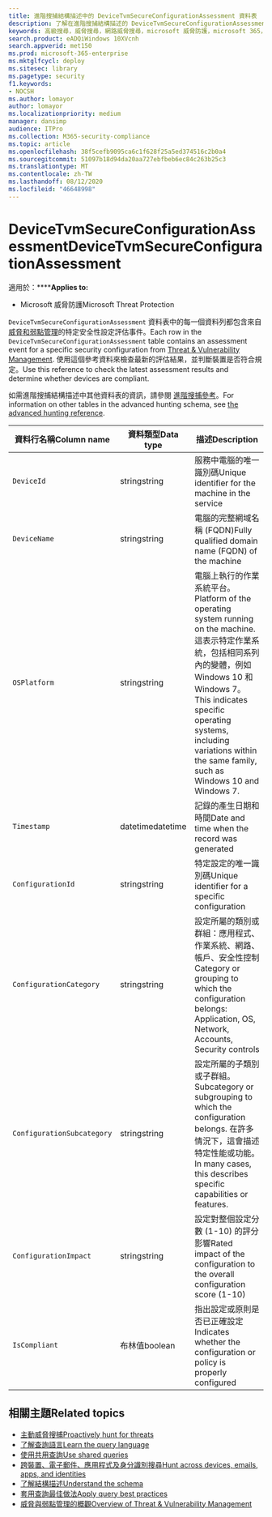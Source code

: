 ```yaml
---
title: 進階搜捕結構描述中的 DeviceTvmSecureConfigurationAssessment 資料表
description: 了解在進階搜捕結構描述的 DeviceTvmSecureConfigurationAssessment 資料表中的威脅與弱點管理安全性評估事件。 這些事件會提供電腦資訊以及安全性設定的詳細資料、影響及合規性資訊。
keywords: 高級搜尋，威脅搜尋，網路威脅搜尋，microsoft 威脅防護，microsoft 365，mtp，m365，搜尋，查詢，遙測，架構參考，kusto，資料表，欄，資料類型，描述，威脅 & 漏洞管理，TVM，裝置管理，安全性設定，DeviceTvmSecureConfigurationAssessment
search.product: eADQiWindows 10XVcnh
search.appverid: met150
ms.prod: microsoft-365-enterprise
ms.mktglfcycl: deploy
ms.sitesec: library
ms.pagetype: security
f1.keywords:
- NOCSH
ms.author: lomayor
author: lomayor
ms.localizationpriority: medium
manager: dansimp
audience: ITPro
ms.collection: M365-security-compliance
ms.topic: article
ms.openlocfilehash: 38f5cefb9095ca6c1f628f25a5ed374516c2b0a4
ms.sourcegitcommit: 51097b18d94da20aa727ebfbeb6ec84c263b25c3
ms.translationtype: MT
ms.contentlocale: zh-TW
ms.lasthandoff: 08/12/2020
ms.locfileid: "46648998"
---
```

# <a name="devicetvmsecureconfigurationassessment"></a><span data-ttu-id="bd6f2-105">DeviceTvmSecureConfigurationAssessment</span><span class="sxs-lookup"><span data-stu-id="bd6f2-105">DeviceTvmSecureConfigurationAssessment</span></span>

<span data-ttu-id="bd6f2-106">適用於：\*\*\*\*</span><span class="sxs-lookup"><span data-stu-id="bd6f2-106">**Applies to:**</span></span>
- <span data-ttu-id="bd6f2-107">Microsoft 威脅防護</span><span class="sxs-lookup"><span data-stu-id="bd6f2-107">Microsoft Threat Protection</span></span>



<span data-ttu-id="bd6f2-108">`DeviceTvmSecureConfigurationAssessment` 資料表中的每一個資料列都包含來自[威脅和弱點管理](https://docs.microsoft.com/windows/security/threat-protection/microsoft-defender-atp/next-gen-threat-and-vuln-mgt)的特定安全性設定評估事件。</span><span class="sxs-lookup"><span data-stu-id="bd6f2-108">Each row in the `DeviceTvmSecureConfigurationAssessment` table contains an assessment event for a specific security configuration from [Threat & Vulnerability Management](https://docs.microsoft.com/windows/security/threat-protection/microsoft-defender-atp/next-gen-threat-and-vuln-mgt).</span></span> <span data-ttu-id="bd6f2-109">使用這個參考資料來檢查最新的評估結果，並判斷裝置是否符合規定。</span><span class="sxs-lookup"><span data-stu-id="bd6f2-109">Use this reference to check the latest assessment results and determine whether devices are compliant.</span></span>

<span data-ttu-id="bd6f2-110">如需進階搜捕結構描述中其他資料表的資訊，請參閱 [進階搜捕參考](advanced-hunting-schema-tables.md)。</span><span class="sxs-lookup"><span data-stu-id="bd6f2-110">For information on other tables in the advanced hunting schema, see [the advanced hunting reference](advanced-hunting-schema-tables.md).</span></span>

| <span data-ttu-id="bd6f2-111">資料行名稱</span><span class="sxs-lookup"><span data-stu-id="bd6f2-111">Column name</span></span> | <span data-ttu-id="bd6f2-112">資料類型</span><span class="sxs-lookup"><span data-stu-id="bd6f2-112">Data type</span></span> | <span data-ttu-id="bd6f2-113">描述</span><span class="sxs-lookup"><span data-stu-id="bd6f2-113">Description</span></span> |
|-------------|-----------|-------------|
| `DeviceId` | <span data-ttu-id="bd6f2-114">string</span><span class="sxs-lookup"><span data-stu-id="bd6f2-114">string</span></span> | <span data-ttu-id="bd6f2-115">服務中電腦的唯一識別碼</span><span class="sxs-lookup"><span data-stu-id="bd6f2-115">Unique identifier for the machine in the service</span></span> |
| `DeviceName` | <span data-ttu-id="bd6f2-116">string</span><span class="sxs-lookup"><span data-stu-id="bd6f2-116">string</span></span> | <span data-ttu-id="bd6f2-117">電腦的完整網域名稱 (FQDN)</span><span class="sxs-lookup"><span data-stu-id="bd6f2-117">Fully qualified domain name (FQDN) of the machine</span></span> |
| `OSPlatform` | <span data-ttu-id="bd6f2-118">string</span><span class="sxs-lookup"><span data-stu-id="bd6f2-118">string</span></span> | <span data-ttu-id="bd6f2-119">電腦上執行的作業系統平台。</span><span class="sxs-lookup"><span data-stu-id="bd6f2-119">Platform of the operating system running on the machine.</span></span> <span data-ttu-id="bd6f2-120">這表示特定作業系統，包括相同系列內的變體，例如 Windows 10 和 Windows 7。</span><span class="sxs-lookup"><span data-stu-id="bd6f2-120">This indicates specific operating systems, including variations within the same family, such as Windows 10 and Windows 7.</span></span>|
| `Timestamp` | <span data-ttu-id="bd6f2-121">datetime</span><span class="sxs-lookup"><span data-stu-id="bd6f2-121">datetime</span></span> | <span data-ttu-id="bd6f2-122">記錄的產生日期和時間</span><span class="sxs-lookup"><span data-stu-id="bd6f2-122">Date and time when the record was generated</span></span> |
| `ConfigurationId` | <span data-ttu-id="bd6f2-123">string</span><span class="sxs-lookup"><span data-stu-id="bd6f2-123">string</span></span> | <span data-ttu-id="bd6f2-124">特定設定的唯一識別碼</span><span class="sxs-lookup"><span data-stu-id="bd6f2-124">Unique identifier for a specific configuration</span></span> |
| `ConfigurationCategory` | <span data-ttu-id="bd6f2-125">string</span><span class="sxs-lookup"><span data-stu-id="bd6f2-125">string</span></span> | <span data-ttu-id="bd6f2-126">設定所屬的類別或群組：應用程式、作業系統、網路、帳戶、安全性控制</span><span class="sxs-lookup"><span data-stu-id="bd6f2-126">Category or grouping to which the configuration belongs: Application, OS, Network, Accounts, Security controls</span></span> |
| `ConfigurationSubcategory` | <span data-ttu-id="bd6f2-127">string</span><span class="sxs-lookup"><span data-stu-id="bd6f2-127">string</span></span> | <span data-ttu-id="bd6f2-128">設定所屬的子類別或子群組。</span><span class="sxs-lookup"><span data-stu-id="bd6f2-128">Subcategory or subgrouping to which the configuration belongs.</span></span> <span data-ttu-id="bd6f2-129">在許多情況下，這會描述特定性能或功能。</span><span class="sxs-lookup"><span data-stu-id="bd6f2-129">In many cases, this describes specific capabilities or features.</span></span> |
| `ConfigurationImpact` | <span data-ttu-id="bd6f2-130">string</span><span class="sxs-lookup"><span data-stu-id="bd6f2-130">string</span></span> | <span data-ttu-id="bd6f2-131">設定對整個設定分數 (1-10) 的評分影響</span><span class="sxs-lookup"><span data-stu-id="bd6f2-131">Rated impact of the configuration to the overall configuration score (1-10)</span></span> |
| `IsCompliant` | <span data-ttu-id="bd6f2-132">布林值</span><span class="sxs-lookup"><span data-stu-id="bd6f2-132">boolean</span></span> | <span data-ttu-id="bd6f2-133">指出設定或原則是否已正確設定</span><span class="sxs-lookup"><span data-stu-id="bd6f2-133">Indicates whether the configuration or policy is properly configured</span></span> |

## <a name="related-topics"></a><span data-ttu-id="bd6f2-134">相關主題</span><span class="sxs-lookup"><span data-stu-id="bd6f2-134">Related topics</span></span>

- [<span data-ttu-id="bd6f2-135">主動威脅搜捕</span><span class="sxs-lookup"><span data-stu-id="bd6f2-135">Proactively hunt for threats</span></span>](advanced-hunting-overview.md)
- [<span data-ttu-id="bd6f2-136">了解查詢語言</span><span class="sxs-lookup"><span data-stu-id="bd6f2-136">Learn the query language</span></span>](advanced-hunting-query-language.md)
- [<span data-ttu-id="bd6f2-137">使用共用查詢</span><span class="sxs-lookup"><span data-stu-id="bd6f2-137">Use shared queries</span></span>](advanced-hunting-shared-queries.md)
- [<span data-ttu-id="bd6f2-138">跨裝置、電子郵件、應用程式及身分識別搜尋</span><span class="sxs-lookup"><span data-stu-id="bd6f2-138">Hunt across devices, emails, apps, and identities</span></span>](advanced-hunting-query-emails-devices.md)
- [<span data-ttu-id="bd6f2-139">了解結構描述</span><span class="sxs-lookup"><span data-stu-id="bd6f2-139">Understand the schema</span></span>](advanced-hunting-schema-tables.md)
- [<span data-ttu-id="bd6f2-140">套用查詢最佳做法</span><span class="sxs-lookup"><span data-stu-id="bd6f2-140">Apply query best practices</span></span>](advanced-hunting-best-practices.md)
- [<span data-ttu-id="bd6f2-141">威脅與弱點管理的概觀</span><span class="sxs-lookup"><span data-stu-id="bd6f2-141">Overview of Threat & Vulnerability Management</span></span>](https://docs.microsoft.com/windows/security/threat-protection/microsoft-defender-atp/next-gen-threat-and-vuln-mgt)
